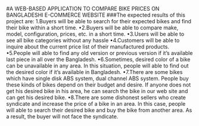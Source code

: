 #A WEB-BASED APPLICATION TO COMPARE BIKE PRICES ON BANGLADESHI E-COMMERCE WEBSITE
###The expected results of this project are:
 1.Buyers will be able to search for their expected bikes and find their bike within a short time.
•2.Buyers will be able to compare make, model, configuration, prices, etc. in a short time.
•3.Users will be able to see all bike categories without any hassle
•4.Customers will be able to inquire about the current price list of their manufactured products.
•5.People will able to find any old version or previous version if it’s available last piece in all over the Bangladesh. 
•6.Sometimes, desired color of a bike can be unavailable in any area. In this situation, people will able to find out the desired color if it’s available in Bangladesh. 
•7.There are some bikes which have single disk ABS system, dual channel ABS system. People buy these kinds of bikes depend on their budget and desire. If anyone does not get his desired bike in his area, he can search the bike in our web site and can get his desired bike.
•8.There are some dishonest sellers who create syndicate and increase the price of a bike in an area. In this case, people will able to search their desired bike and buy the bike from another area. As a result, the buyer will not face the syndicate.
